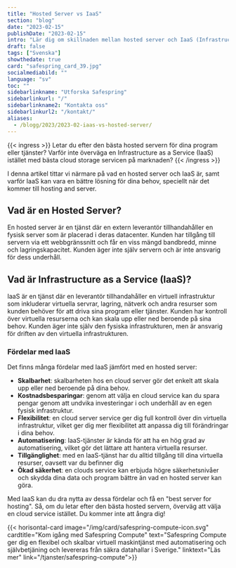 ```yaml
---
title: "Hosted Server vs IaaS"
section: "blog"
date: "2023-02-15"
publishDate: "2023-02-15"
intro: "Lär dig om skillnaden mellan hosted server och IaaS (Infrastructure as a Service) och upptäck varför IaaS kan vara en bättre lösning för dina behov."
draft: false
tags: ["Svenska"]
showthedate: true
card: "safespring_card_39.jpg"
socialmediabild: ""
language: "sv"
toc: ""
sidebarlinkname: "Utforska Safespring"
sidebarlinkurl: "/"
sidebarlinkname2: "Kontakta oss"
sidebarlinkurl2: "/kontakt/"
aliases:
  - /blogg/2023/2023-02-iaas-vs-hosted-server/
---
```


{{< ingress >}}
Letar du efter den bästa hosted servern för dina program eller tjänster? Varför inte överväga en Infrastructure as a Service (IaaS) istället med bästa cloud storage servicen på marknaden?
{{< /ingress >}}

I denna artikel tittar vi närmare på vad en hosted server och IaaS är, samt varför IaaS kan vara en bättre lösning för dina behov, speciellt när det kommer till hosting and server.

## Vad är en Hosted Server?

En hosted server är en tjänst där en extern leverantör tillhandahåller en fysisk server som är placerad i deras datacenter. Kunden har tillgång till servern via ett webbgränssnitt och får en viss mängd bandbredd, minne och lagringskapacitet. Kunden äger inte själv servern och är inte ansvarig för dess underhåll.

## Vad är Infrastructure as a Service (IaaS)?

IaaS är en tjänst där en leverantör tillhandahåller en virtuell infrastruktur som inkluderar virtuella servrar, lagring, nätverk och andra resurser som kunden behöver för att driva sina program eller tjänster. Kunden har kontroll över virtuella resurserna och kan skala upp eller ned beroende på sina behov. Kunden äger inte själv den fysiska infrastrukturen, men är ansvarig för driften av den virtuella infrastrukturen.

### Fördelar med IaaS

Det finns många fördelar med IaaS jämfört med en hosted server:

- **Skalbarhet**: skalbarheten hos en cloud server gör det enkelt att skala upp eller ned beroende på dina behov.
- **Kostnadsbesparingar**: genom att välja en cloud service kan du spara pengar genom att undvika investeringar i och underhåll av en egen fysisk infrastruktur.
- **Flexibilitet**: en cloud server service ger dig full kontroll över din virtuella infrastruktur, vilket ger dig mer flexibilitet att anpassa dig till förändringar i dina behov.
- **Automatisering**: IaaS-tjänster är kända för att ha en hög grad av automatisering, vilket gör det lättare att hantera virtuella resurser.
- **Tillgänglighet**: med en IaaS-tjänst har du alltid tillgång till dina virtuella resurser, oavsett var du befinner dig
- **Ökad säkerhet**: en clouds service kan erbjuda högre säkerhetsnivåer och skydda dina data och program bättre än vad en hosted server kan göra.

Med IaaS kan du dra nytta av dessa fördelar och få en "best server for hosting". Så, om du letar efter den bästa hosted servern, överväg att välja en cloud service istället. Du kommer inte att ångra dig!

{{< horisontal-card image="/img/card/safespring-compute-icon.svg" cardtitle="Kom igång med Safespring Compute" text="Safespring Compute ger dig en flexibel och skalbar virtuell maskintjänst med automatisering och självbetjäning och levereras från säkra datahallar i Sverige." linktext="Läs mer" link="/tjanster/safespring-compute">}}
